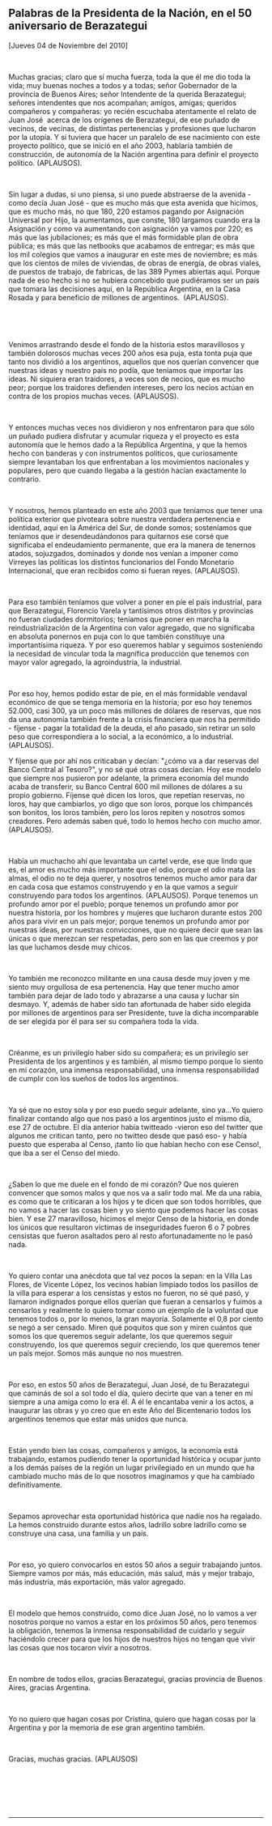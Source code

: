 Palabras de la Presidenta de la Nación, en el 50 aniversario de Berazategui
---------------------------------------------------------------------------

[Jueves 04 de Noviembre del 2010]

 

Muchas gracias; claro que sí mucha fuerza, toda la que él me dio toda la
vida; muy buenas noches a todos y a todas; señor Gobernador de la
provincia de Buenos Aires; señor Intendente de la querida Berazategui;
señores intendentes que nos acompañan; amigos, amigas; queridos
compañeros y compañeras: yo recién escuchaba atentamente el relato de
Juan José  acerca de los orígenes de Berazategui, de ese puñado de
vecinos, de vecinas, de distintas pertenencias y profesiones que
lucharon por la utopía. Y si tuviera que hacer un paralelo de ese
nacimiento con este proyecto político, que se inició en el año 2003,
hablaría también de construcción, de autonomía de la Nación argentina
para definir el proyecto político. (APLAUSOS).

 

Sin lugar a dudas, si uno piensa, si uno puede abstraerse de la
avenida - como decía Juan José - que es mucho más que esta avenida que
hicimos, que es mucho más, no que 180, 220 estamos pagando por
Asignación Universal por Hijo, la aumentamos, que conste, 180 largamos
cuando era la Asignación y como va aumentando con asignación ya vamos
por 220; es más que las jubilaciones; es más que el más formidable plan
de obra pública; es más que las netbooks que acabamos de entregar; es
más que los mil colegios que vamos a inaugurar en este mes de noviembre;
es más que los cientos de miles de viviendas, de obras de energía, de
obras viales, de puestos de trabajo, de fabricas, de las 389 Pymes
abiertas aquí. Porque nada de eso hecho si no se hubiera concebido que
pudiéramos ser un país que tomara las decisiones aquí, en la República
Argentina, en la Casa Rosada y para beneficio de millones de
argentinos.  (APLAUSOS).

 

 

Venimos arrastrando desde el fondo de la historia estos maravillosos y
también dolorosos muchas veces 200 años esa puja, esta tonta puja que
tanto nos dividió a los argentinos, aquellos que nos querían convencer
que nuestras ideas y nuestro país no podía, que teníamos que importar
las ideas. Ni siquiera eran traidores, a veces son de necios, que es
mucho peor; porque los traidores defienden intereses, pero los necios
actúan en contra de los propios muchas veces. (APLAUSOS).

 

Y entonces muchas veces nos dividieron y nos enfrentaron para que sólo
un puñado pudiera disfrutar y acumular riqueza y el proyecto es esta
autonomía que le hemos dado a la República Argentina, y que la hemos
hecho con banderas y con instrumentos políticos, que curiosamente
siempre levantaban los que enfrentaban a los movimientos nacionales y
populares, pero que cuando llegaba a la gestión hacían exactamente lo
contrario.

 

Y nosotros, hemos planteado en este año 2003 que teníamos que tener una
política exterior que pivoteara sobre nuestra verdadera pertenencia e
identidad, aquí en la América del Sur, de donde somos; sosteníamos que
teníamos que ir desendeudándonos para quitarnos ese corsé que
significaba el endeudamiento permanente, que era la manera de tenernos
atados, sojuzgados, dominados y donde nos venían a imponer como Virreyes
las políticas los distintos funcionarios del Fondo Monetario
Internacional, que eran recibidos como si fueran reyes. (APLAUSOS).

 

Para eso también teníamos que volver a poner en píe el país industrial,
para que Berazategui, Florencio Varela y tantísimos otros distritos y
provincias no fueran ciudades dormitorios; teníamos que poner en marcha
la reindustrialización de la Argentina con valor agregado, que no
significaba en absoluta ponernos en puja con lo que también constituye
una importantísima riqueza. Y por eso queremos hablar y seguimos
sosteniendo la necesidad de vincular toda la magnífica producción que
tenemos con mayor valor agregado, la agroindustria, la industrial.

 

Por eso hoy, hemos podido estar de píe, en el más formidable vendaval
económico de que se tenga memoria en la historia; por eso hoy tenemos
52.000, casi 300, ya un poco más millones de dólares de reservas, que
nos da una autonomía también frente a la crisis financiera que nos ha
permitido - fíjense - pagar la totalidad de la deuda, el año pasado, sin
retirar un solo peso que correspondiera a lo social, a la económico, a
lo industrial. (APLAUSOS).

Y fíjense que por ahí nos criticaban y decían: "¿cómo va a dar reservas
del Banco Central al Tesoro?", y no sé qué otras cosas decían. Hoy ese
modelo que siempre nos pusieron por adelante, la primera economía del
mundo acaba de transferir, su Banco Central 600 mil millones de dólares
a su propio gobierno. Fíjense qué dicen los loros, que repetían
reservas, no loros, hay que cambiarlos, yo digo que son loros, porque
los chimpancés son bonitos, los loros también, pero los loros repiten y
nosotros somos creadores. Pero además saben qué, todo lo hemos hecho con
mucho amor. (APLAUSOS).

 

Había un muchacho ahí que levantaba un cartel verde, ese que lindo que
es, el amor es mucho más importante que el odio, porque el odio mata las
almas, el odio no te deja querer, y nosotros tenemos mucho amor para dar
en cada cosa que estamos construyendo y en la que vamos a seguir
construyendo para todos los argentinos. (APLAUSOS). Porque tenemos un
profundo amor por el pueblo; porque tenemos un profundo amor por nuestra
historia, por los hombres y mujeres que lucharon durante estos 200 años
para vivir en un país mejor; porque tenemos un profundo amor por
nuestras ideas, por nuestras convicciones, que no quiere decir que sean
las únicas o que merezcan ser respetadas, pero son en las que creemos y
por las que luchamos desde muy chicos.

 

Yo también me reconozco militante en una causa desde muy joven y me
siento muy orgullosa de esa pertenencia. Hay que tener mucho amor
también para dejar de lado todo y abrazarse a una causa y luchar sin
desmayo. Y, además de haber sido tan afortunada de haber sido elegida
por millones de argentinos para ser Presidente, tuve la dicha
incomparable de ser elegida por él para ser su compañera toda la vida.

 

Créanme, es un privilegio haber sido su compañera; es un privilegio ser
Presidenta de los argentinos y es también, al mismo tiempo porque lo
siento en mi corazón, una inmensa responsabilidad, una inmensa
responsabilidad de cumplir con los sueños de todos los argentinos.

 

Ya sé que no estoy sola y por eso puedo seguir adelante, sino ya...Yo
quiero finalizar contando algo que nos pasó a los argentinos justo el
mismo día, ese 27 de octubre. El día anterior había twitteado -vieron
eso del twitter que algunos me critican tanto, pero no twitteo desde que
pasó eso- y había puesto que esperaba al Censo, ¡tanto lío que habían
hecho con ese Censo!, que iba a ser el Censo del miedo.

 

¿Saben lo que me duele en el fondo de mi corazón? Que nos quieren
convencer que somos malos y que nos va a salir todo mal. Me da una
rabia, es como que te criticaran a los hijos y te dicen que son todos
horribles, que no vamos a hacer las cosas bien y yo siento que podemos
hacer las cosas bien. Y ese 27 maravilloso, hicimos el mejor Censo de la
historia, en donde los únicos que resultaron víctimas de inseguridades
fueron 6 o 7 pobres censistas que fueron asaltados pero al resto
afortunadamente no le pasó nada.

 

Yo quiero contar una anécdota que tal vez pocos la sepan: en la Villa
Las Flores, de Vicente López, los vecinos habían limpiado todos los
pasillos de la villa para esperar a los censistas y estos no fueron, no
sé qué pasó, y llamaron indignados porque ellos querían que fueran a
censarlos y fuimos a censarlos y realmente lo quiero tomar como un
ejemplo de la voluntad que tenemos todos o, por lo menos, la gran
mayoría. Solamente el 0,8 por ciento se negó a ser censado. Miren qué
poquitos que son y miren cuántos que somos los que queremos seguir
adelante, los que queremos seguir construyendo, los que queremos seguir
creciendo, los que queremos tener un país mejor. Somos más aunque no nos
muestren.

 

Por eso, en estos 50 años de Berazategui, Juan José, de tu Berazategui
que caminás de sol a sol todo el día, quiero decirte que van a tener en
mí siempre a una amiga como lo era él. A él le encantaba venir a los
actos, a inaugurar las obras y yo creo que en este Año del Bicentenario
todos los argentinos tenemos que estar más unidos que nunca.

 

Están yendo bien las cosas, compañeros y amigos, la economía está
trabajando, estamos pudiendo tener la oportunidad histórica y ocupar
junto a los demás países de la región un lugar privilegiado en un mundo
que ha cambiado mucho más de lo que nosotros imaginamos y que ha
cambiado definitivamente.

 

Sepamos aprovechar esta oportunidad histórica que nadie nos ha regalado.
La hemos construido durante estos años, ladrillo sobre ladrillo como se
construye una casa, una familia y un país.

 

Por eso, yo quiero convocarlos en estos 50 años a seguir trabajando
juntos. Siempre vamos por más, más educación, más salud, más y mejor
trabajo, más industria, más exportación, más valor agregado.

 

El modelo que hemos construido, como dice Juan José, no lo vamos a ver
nosotros porque no vamos a estar en los próximos 50 años, pero tenemos
la obligación, tenemos la inmensa responsabilidad de cuidarlo y seguir
haciéndolo crecer para que los hijos de nuestros hijos no tengan que
vivir las cosas que nos tocaron vivir a nosotros.

 

En nombre de todos ellos, gracias Berazategui, gracias provincia de
Buenos Aires, gracias Argentina.

 

Yo no quiero que hagan cosas por Cristina, quiero que hagan cosas por la
Argentina y por la memoria de ese gran argentino también.

 

Gracias, muchas gracias. (APLAUSOS)    

      

 

 

****
